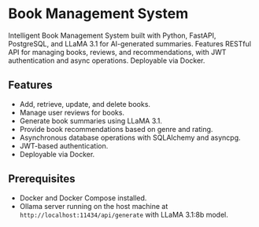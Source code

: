 # Book Management System
Intelligent Book Management System built with Python, FastAPI, PostgreSQL, and LLaMA 3.1 for AI-generated summaries. Features RESTful API for managing books, reviews, and recommendations, with JWT authentication and async operations. Deployable via Docker.

## Features
- Add, retrieve, update, and delete books.
- Manage user reviews for books.
- Generate book summaries using LLaMA 3.1.
- Provide book recommendations based on genre and rating.
- Asynchronous database operations with SQLAlchemy and asyncpg.
- JWT-based authentication.
- Deployable via Docker.

## Prerequisites
- Docker and Docker Compose installed.
- Ollama server running on the host machine at `http://localhost:11434/api/generate` with LLaMA 3.1:8b model.
